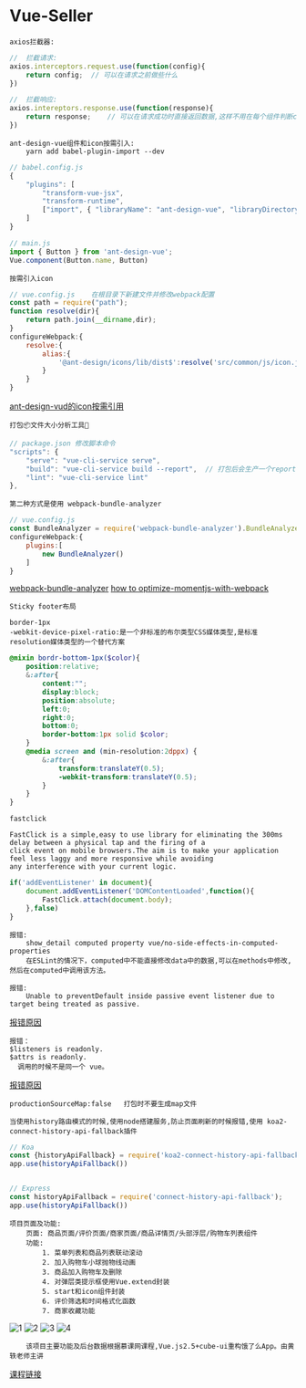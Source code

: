 # Vue-Seller
	
	axios拦截器:
```js
//	拦截请求:
axios.interceptors.request.use(function(config){
	return config;	// 可以在请求之前做些什么
})

// 	拦截响应:
axios.intereptors.response.use(function(response){
	return response;	// 可以在请求成功时直接返回数据,这样不用在每个组件判断code 
})
```
    ant-design-vue组件和icon按需引入:
	    yarn add babel-plugin-import --dev
```js
// babel.config.js
{
	"plugins": [
		"transform-vue-jsx",
		"transform-runtime",
		["import", { "libraryName": "ant-design-vue", "libraryDirectory": "es", "style": "css" }]
	]
}
```
```js
// main.js
import { Button } from 'ant-design-vue';
Vue.component(Button.name, Button)
```
	按需引入icon
```js
// vue.config.js	在根目录下新建文件并修改webpack配置
const path = require("path");
function resolve(dir){
	return path.join(__dirname,dir);
}
configureWebpack:{
	resolve:{
		alias:{
			'@ant-design/icons/lib/dist$':resolve('src/common/js/icon.js')	// 然后在该文件下引入需要的icon图标
		}
	}
}
```
[ant-design-vud的icon按需引用](https://blog.csdn.net/weixin_44103733/article/details/106074717)

	打包📦文件大小分析工具🔧
```js
// package.json	修改脚本命令
"scripts": {
	"serve": "vue-cli-service serve",
	"build": "vue-cli-service build --report",	// 打包后会生产一个report.html文件
	"lint": "vue-cli-service lint"
},
```
	第二种方式是使用 webpack-bundle-analyzer
```js
// vue.config.js
const BundleAnalyzer = require('webpack-bundle-analyzer').BundleAnalyzerPlugin
configureWebpack:{
	plugins:[
		new BundleAnalyzer()
	]
}
```
[webpack-bundle-analyzer](https://www.npmjs.com/package/webpack-bundle-analyzer)
[how to optimize-momentjs-with-webpack](https://github.com/jmblog/how-to-optimize-momentjs-with-webpack)
	
	Sticky footer布局
	
	border-1px
	-webkit-device-pixel-ratio:是一个非标准的布尔类型CSS媒体类型,是标准 resolution媒体类型的一个替代方案
```scss
@mixin bordr-bottom-1px($color){
	position:relative;
	&:after{
		content:"";
		display:block;
		position:absolute;
		left:0;
		right:0;
		bottom:0;
		border-bottom:1px solid $color;
	}
	@media screen and (min-resolution:2dppx) {
		&:after{
			transform:translateY(0.5);
			-webkit-transform:translateY(0.5);
		}
	}
}
```
	fastclick
	
	FastClick is a simple,easy to use library for eliminating the 300ms delay between a physical tap and the firing of a
	click event on mobile browsers.The aim is to make your application feel less laggy and more responsive while avoiding
	any interference with your current logic.
```js
if('addEventListener' in document){
	document.addEventListener('DOMContentLoaded',function(){
		FastClick.attach(document.body);
	},false)
}
```
	
	报错:
		show_detail computed property vue/no-side-effects-in-computed-properties
		在ESLint的情况下，computed中不能直接修改data中的数据,可以在methods中修改,然后在computed中调用该方法。

	报错:
		Unable to preventDefault inside passive event listener due to target being treated as passive.
[报错原因](https://blog.csdn.net/lijingshan34/article/details/88350456)

	报错：
	$listeners is readonly.
	$attrs is readonly.
	  调用的时候不是同一个 vue。
[报错原因](https://github.com/vuejs/vue/issues/6698)

	productionSourceMap:false	打包时不要生成map文件

	当使用history路由模式的时候,使用node搭建服务,防止页面刷新的时候报错,使用 koa2-connect-history-api-fallback插件
```js
// Koa
const {historyApiFallback} = require('koa2-connect-history-api-fallback');
app.use(historyApiFallback())


// Express
const historyApiFallback = require('connect-history-api-fallback');
app.use(historyApiFallback())
```

	项目页面及功能:
		页面: 商品页面/评价页面/商家页面/商品详情页/头部浮层/购物车列表组件
		功能:
			1. 菜单列表和商品列表联动滚动
			2. 加入购物车小球抛物线动画
			3. 商品加入购物车及删除
			4. 对弹层类提示框使用Vue.extend封装
			5. start和icon组件封装
			6. 评价筛选和时间格式化函数
			7. 商家收藏功能
		
![1](https://github.com/JayK0720/Vue-Eleme/blob/master/finished/1.png)
![2](https://github.com/JayK0720/Vue-Eleme/blob/master/finished/1.png)
![3](https://github.com/JayK0720/Vue-Eleme/blob/master/finished/1.png)
![4](https://github.com/JayK0720/Vue-Eleme/blob/master/finished/1.png)
		
		该项目主要功能及后台数据根据慕课网课程,Vue.js2.5+cube-ui重构饿了么App。由黄轶老师主讲
[课程链接](https://coding.imooc.com/class/74.html)